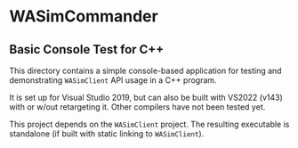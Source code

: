 
# WASimCommander
## Basic Console Test for C++

This directory contains a simple console-based application for testing and demonstrating `WASimClient` API usage in a C++ program.

It is set up for Visual Studio 2019, but can also be built with VS2022 (v143) with or w/out retargeting it.  Other compilers have not been tested yet.

This project depends on the `WASimClient` project.  The resulting executable is standalone (if built with static linking to `WASimClient`).
